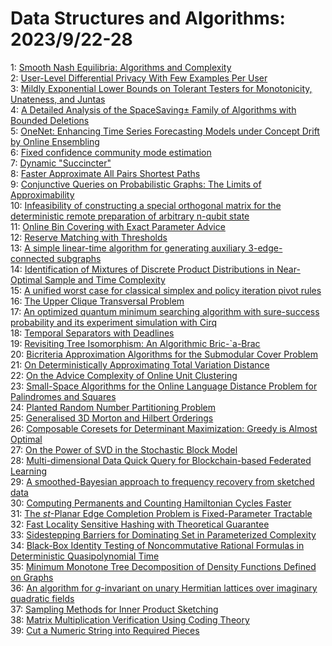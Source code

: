 # Data Structures and Algorithms: 2023/9/22-28  
1: [Smooth Nash Equilibria: Algorithms and Complexity](https://doi.org/10.48550/arXiv.2309.12226)  
2: [User-Level Differential Privacy With Few Examples Per User](https://doi.org/10.48550/arXiv.2309.12500)  
3: [Mildly Exponential Lower Bounds on Tolerant Testers for Monotonicity,  Unateness, and Juntas](https://doi.org/10.48550/arXiv.2309.12513)  
4: [A Detailed Analysis of the SpaceSaving$\pm$ Family of Algorithms with  Bounded Deletions](https://doi.org/10.48550/arXiv.2309.12623)  
5: [OneNet: Enhancing Time Series Forecasting Models under Concept Drift by  Online Ensembling](https://doi.org/10.48550/arXiv.2309.12659)  
6: [Fixed confidence community mode estimation](https://doi.org/10.48550/arXiv.2309.12687)  
7: [Dynamic "Succincter"](https://doi.org/10.48550/arXiv.2309.12950)  
8: [Faster Approximate All Pairs Shortest Paths](https://doi.org/10.48550/arXiv.2309.13225)  
9: [Conjunctive Queries on Probabilistic Graphs: The Limits of  Approximability](https://doi.org/10.48550/arXiv.2309.13287)  
10: [Infeasibility of constructing a special orthogonal matrix for the  deterministic remote preparation of arbitrary n-qubit state](https://doi.org/10.48550/arXiv.2309.14363)  
11: [Online Bin Covering with Exact Parameter Advice](https://doi.org/10.48550/arXiv.2309.13647)  
12: [Reserve Matching with Thresholds](https://doi.org/10.48550/arXiv.2309.13766)  
13: [A simple linear-time algorithm for generating auxiliary 3-edge-connected  subgraphs](https://doi.org/10.48550/arXiv.2309.13827)  
14: [Identification of Mixtures of Discrete Product Distributions in  Near-Optimal Sample and Time Complexity](https://doi.org/10.48550/arXiv.2309.13993)  
15: [A unified worst case for classical simplex and policy iteration pivot  rules](https://doi.org/10.48550/arXiv.2309.14034)  
16: [The Upper Clique Transversal Problem](https://doi.org/10.48550/arXiv.2309.14103)  
17: [An optimized quantum minimum searching algorithm with sure-success  probability and its experiment simulation with Cirq](https://doi.org/10.48550/arXiv.2309.14153)  
18: [Temporal Separators with Deadlines](https://doi.org/10.48550/arXiv.2309.14185)  
19: [Revisiting Tree Isomorphism: An Algorithmic Bric-\`a-Brac](https://doi.org/10.48550/arXiv.2309.14441)  
20: [Bicriteria Approximation Algorithms for the Submodular Cover Problem](https://doi.org/10.48550/arXiv.2309.14558)  
21: [On Deterministically Approximating Total Variation Distance](https://doi.org/10.48550/arXiv.2309.14696)  
22: [On the Advice Complexity of Online Unit Clustering](https://doi.org/10.48550/arXiv.2309.14730)  
23: [Small-Space Algorithms for the Online Language Distance Problem for  Palindromes and Squares](https://doi.org/10.48550/arXiv.2309.14788)  
24: [Planted Random Number Partitioning Problem](https://doi.org/10.48550/arXiv.2309.15115)  
25: [Generalised 3D Morton and Hilbert Orderings](https://doi.org/10.48550/arXiv.2309.15199)  
26: [Composable Coresets for Determinant Maximization: Greedy is Almost  Optimal](https://doi.org/10.48550/arXiv.2309.15286)  
27: [On the Power of SVD in the Stochastic Block Model](https://doi.org/10.48550/arXiv.2309.15322)  
28: [Multi-dimensional Data Quick Query for Blockchain-based Federated  Learning](https://doi.org/10.48550/arXiv.2309.15348)  
29: [A smoothed-Bayesian approach to frequency recovery from sketched data](https://doi.org/10.48550/arXiv.2309.15408)  
30: [Computing Permanents and Counting Hamiltonian Cycles Faster](https://doi.org/10.48550/arXiv.2309.15422)  
31: [The $st$-Planar Edge Completion Problem is Fixed-Parameter Tractable](https://doi.org/10.48550/arXiv.2309.15454)  
32: [Fast Locality Sensitive Hashing with Theoretical Guarantee](https://doi.org/10.48550/arXiv.2309.15479)  
33: [Sidestepping Barriers for Dominating Set in Parameterized Complexity](https://doi.org/10.48550/arXiv.2309.15645)  
34: [Black-Box Identity Testing of Noncommutative Rational Formulas in  Deterministic Quasipolynomial Time](https://doi.org/10.48550/arXiv.2309.15647)  
35: [Minimum Monotone Tree Decomposition of Density Functions Defined on  Graphs](https://doi.org/10.48550/arXiv.2309.16045)  
36: [An algorithm for $g$-invariant on unary Hermitian lattices over  imaginary quadratic fields](https://doi.org/10.48550/arXiv.2309.16138)  
37: [Sampling Methods for Inner Product Sketching](https://doi.org/10.48550/arXiv.2309.16157)  
38: [Matrix Multiplication Verification Using Coding Theory](https://doi.org/10.48550/arXiv.2309.16176)  
39: [Cut a Numeric String into Required Pieces](https://doi.org/10.48550/arXiv.2309.16212)  